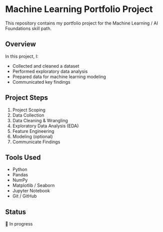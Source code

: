 # Machine Learning Portfolio Project

This repository contains my portfolio project for the Machine Learning / AI Foundations skill path.

## Overview

In this project, I:
- Collected and cleaned a dataset
- Performed exploratory data analysis
- Prepared data for machine learning modeling
- Communicated key findings

## Project Steps

1. Project Scoping
2. Data Collection
3. Data Cleaning & Wrangling
4. Exploratory Data Analysis (EDA)
5. Feature Engineering
6. Modeling (optional)
7. Communicate Findings

## Tools Used

- Python
- Pandas
- NumPy
- Matplotlib / Seaborn
- Jupyter Notebook
- Git / GitHub

## Status

🚧 In progress
